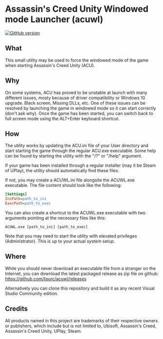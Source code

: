 # Assassin's Creed Unity Windowed mode Launcher (acuwl)

[![GitHub version](https://badge.fury.io/gh/lisurc%2Facuwl.svg)](https://badge.fury.io/gh/lisurc%2Facuwl)

## What
This small utility may be used to force the windowed mode of the game when starting Assassin's Creed Unity (ACU).

## Why
On some systems, ACU has proved to be unstable at launch with many different issues, mosty because of driver compatibility or Windows 10 upgrade. Black screen, Missing DLLs, etc. One of these issues can be resolved by launching the game in windowed mode so it can start correctly (don't ask why). Once the game has been started, you can switch back to full screen mode using the ALT+Enter keyboard shortcut.

## How
The utility works by updating the ACU.ini file of your User directory and start starting the game through the regular ACU.exe executable. Some help can be found by starting the utility with the "/?" or "/help" argument.

If your game has been installed through a regular installer (may it be Steam of UPlay), the utility should automatically find these files. 

If not, you may create a ACUWL.ini file alongsite the ACUWL.exe executable. The file content should look like the following:

```ini
[Settings]
IniPath=path_to_ini
ExecPath=path_to_exec
```

You can also create a shortcut to the ACUWL.exe executable with two arguments pointing at the necessary files like this:

```
ACUWL.exe [path_to_ini] [path_to_exec]
```

Note that you may need to start the utility with elevated privileges (Administrator). This is up to your actual system setup.

## Where
While you should never download an executable file from a stranger on the Internet, you can download the latest packaged release as zip file on github: https://github.com/lisurc/acuwl/releases

Alternatively you can clone this repository and build it as any recent Visual Studio Community edition.

## Credits
All products named in this project are trademarks of their respective owners or publishers, which include but is not limited to, Ubisoft, Assassin's Creed, Assassin's Creed Unity, UPlay, Steam.
